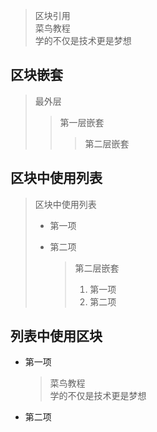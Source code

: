> 区块引用  
> 菜鸟教程  
> 学的不仅是技术更是梦想

## 区块嵌套

> 最外层
>
> > 第一层嵌套
> >
> > > 第二层嵌套

## 区块中使用列表

> 区块中使用列表
>
> - 第一项
> - 第二项
>
>   > 第二层嵌套
>   >
>   > 1.  第一项
>   > 2.  第二项

## 列表中使用区块

- 第一项
  > 菜鸟教程  
  > 学的不仅是技术更是梦想
- 第二项
